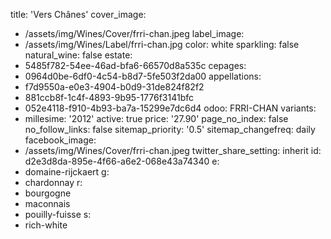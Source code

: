 title: 'Vers Chânes'
cover_image:
  - /assets/img/Wines/Cover/frri-chan.jpeg
label_image:
  - /assets/img/Wines/Label/frri-chan.jpg
color: white
sparkling: false
natural_wine: false
estate:
  - 5485f782-54ee-46ad-bfa6-66570d8a535c
cepages:
  - 0964d0be-6df0-4c54-b8d7-5fe503f2da00
appellations:
  - f7d9550a-e0e3-4904-b0d9-31de824f82f2
  - 881ccb8f-1c4f-4893-9b95-1776f3141bfc
  - 052e4118-f910-4b93-ba7a-15299e7dc6d4
odoo: FRRI-CHAN
variants:
  -
    millesime: '2012'
    active: true
    price: '27.90'
page_no_index: false
no_follow_links: false
sitemap_priority: '0.5'
sitemap_changefreq: daily
facebook_image:
  - /assets/img/Wines/Cover/frri-chan.jpeg
twitter_share_setting: inherit
id: d2e3d8da-895e-4f66-a6e2-068e43a74340
e:
  - domaine-rijckaert
g:
  - chardonnay
r:
  - bourgogne
  - maconnais
  - pouilly-fuisse
s:
  - rich-white
